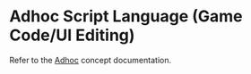 # Adhoc Script Language (Game Code/UI Editing)

Refer to the [Adhoc](../concepts/adhoc.md) concept documentation.
